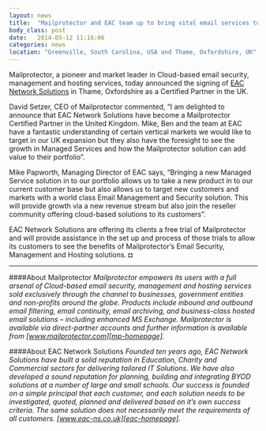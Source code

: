 ```yaml
---
layout: news
title:  "Mailprotector and EAC team up to bring vital email services to businesses across the UK"
body_class: post
date:   2014-05-12 11:16:06
categories: news
location: "Greenville, South Carolina, USA and Thame, Oxfordshire, UK"
---
```

               
Mailprotector, a pioneer and market leader in Cloud-based email security, management and hosting services, today announced the signing of [EAC Network Solutions][eac-homepage] in Thame, Oxfordshire as a Certified Partner in the UK.

David Setzer, CEO of Mailprotector commented, “I am delighted to announce that EAC Network Solutions have become a Mailprotector Certified Partner in the United Kingdom. Mike, Ben and the team at EAC have a fantastic understanding of certain vertical markets we would like to target in our UK expansion but they also have the foresight to see the growth in Managed Services and how the Mailprotector solution can add value to their portfolio”.

Mike Papworth, Managing Director of EAC says, “Bringing a new Managed Service solution in to our portfolio allows us to take a new product in to our current customer base but also allows us to target new customers and markets with a world class Email Management and Security solution. This will provide growth via a new revenue stream but also join the reseller community offering cloud-based solutions to its customers”.  

EAC Network Solutions are offering its clients a free trial of Mailprotector and will provide assistance in the set up and process of those trials to allow its customers to see the benefits of Mailprotector’s Email Security, Management and Hosting solutions. &#9688;

***

####About Mailprotector
*Mailprotector empowers its users with a full arsenal of Cloud-based email security, management and hosting services sold exclusively through the channel to businesses, government entities and non-profits around the globe. Products include inbound and outbound email filtering, email continuity, email archiving, and business-class hosted email solutions – including enhanced MS Exchange. Mailprotector is available via direct-partner accounts and further information is available from [www.mailprotector.com][mp-homepage].*

####About EAC Network Solutions
*Founded ten years ago, EAC Network Solutions have built a solid reputation in Education, Charity and Commercial sectors for delivering tailored IT Solutions. We have also developed a sound reputation for planning, building and integrating BYOD solutions at a number of large and small schools. Our success is founded on a simple principal that each customer, and each solution needs to be investigated, quoted, planned and delivered based on it’s own success criteria. The same solution does not necessarily meet the requirements of all customers.  [www.eac-ns.co.uk][eac-homepage].*

[mp-homepage]: http://www.mailprotector.co.uk
[eac-homepage]: http://www.eac-ns.co.uk


